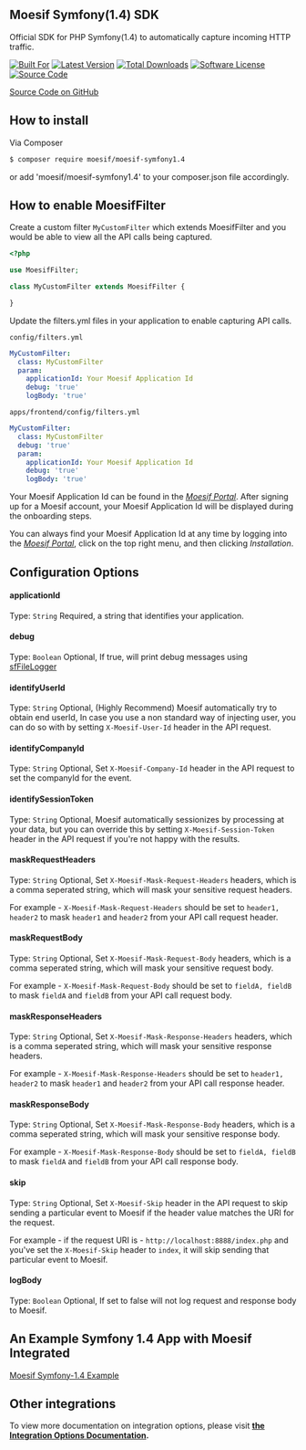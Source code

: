 ## Moesif Symfony(1.4) SDK

Official SDK for PHP Symfony(1.4) to automatically capture incoming HTTP traffic.

[![Built For][ico-built-for]][link-built-for]
[![Latest Version][ico-version]][link-package]
[![Total Downloads][ico-downloads]][link-downloads]
[![Software License][ico-license]][link-license]
[![Source Code][ico-source]][link-source]

[Source Code on GitHub](https://github.com/Moesif/moesif-symfony1.4)

## How to install

Via Composer

```bash
$ composer require moesif/moesif-symfony1.4
```
or add 'moesif/moesif-symfony1.4' to your composer.json file accordingly.

## How to enable MoesifFilter

Create a custom filter `MyCustomFilter` which extends MoesifFilter and you would be able to view all the API calls being captured.

```php
<?php

use MoesifFilter;

class MyCustomFilter extends MoesifFilter {

}
```


Update the filters.yml files in your application to enable capturing API calls.

`config/filters.yml`

```yaml
MyCustomFilter:  
  class: MyCustomFilter
  param:
    applicationId: Your Moesif Application Id
    debug: 'true'
    logBody: 'true'
```

`apps/frontend/config/filters.yml`

```yaml
MyCustomFilter:  
  class: MyCustomFilter
  debug: 'true'
  param:
    applicationId: Your Moesif Application Id
    debug: 'true'
    logBody: 'true'
```

Your Moesif Application Id can be found in the [_Moesif Portal_](https://www.moesif.com/).
After signing up for a Moesif account, your Moesif Application Id will be displayed during the onboarding steps. 

You can always find your Moesif Application Id at any time by logging 
into the [_Moesif Portal_](https://www.moesif.com/), click on the top right menu,
and then clicking _Installation_.

## Configuration Options

#### applicationId
Type: `String`
Required, a string that identifies your application.

#### debug
Type: `Boolean`
Optional, If true, will print debug messages using [sfFileLogger](http://www.symfony-project.org/api/1_4/sfFileLogger.html)

#### identifyUserId
Type: `String`
Optional, (Highly Recommend) Moesif automatically try to obtain end userId, In case you use a non standard way of injecting user, you can do so with by setting `X-Moesif-User-Id` header in the API request.

#### identifyCompanyId
Type: `String`
Optional, Set `X-Moesif-Company-Id` header in the API request to set the companyId for the event.

#### identifySessionToken
Type: `String`
Optional, Moesif automatically sessionizes by processing at your data, but you can override this by setting `X-Moesif-Session-Token` header in the API request if you're not happy with the results.

#### maskRequestHeaders
Type: `String`
Optional, Set `X-Moesif-Mask-Request-Headers` headers, which is a comma seperated string, which will mask your sensitive request headers.

For example - `X-Moesif-Mask-Request-Headers` should be set to `header1, header2` to mask `header1` and `header2` from your API call request header.

#### maskRequestBody
Type: `String`
Optional, Set `X-Moesif-Mask-Request-Body` headers, which is a comma seperated string, which will mask your sensitive request body.

For example - `X-Moesif-Mask-Request-Body` should be set to `fieldA, fieldB` to mask `fieldA` and `fieldB` from your API call request body.

#### maskResponseHeaders
Type: `String`
Optional, Set `X-Moesif-Mask-Response-Headers` headers, which is a comma seperated string, which will mask your sensitive response headers.

For example - `X-Moesif-Mask-Response-Headers` should be set to `header1, header2` to mask `header1` and `header2` from your API call response header.

#### maskResponseBody
Type: `String`
Optional, Set `X-Moesif-Mask-Response-Body` headers, which is a comma seperated string, which will mask your sensitive response body.

For example - `X-Moesif-Mask-Response-Body` should be set to `fieldA, fieldB` to mask `fieldA` and `fieldB` from your API call response body.

#### skip
Type: `String`
Optional, Set `X-Moesif-Skip` header in the API request to skip sending a particular event to Moesif if the header value matches the URI for the request.

For example - if the request URI is - `http://localhost:8888/index.php` and you've set the `X-Moesif-Skip` header to `index`, it will skip sending that particular event to Moesif.

#### logBody
Type: `Boolean`
Optional, If set to false will not log request and response body to Moesif.

## An Example Symfony 1.4 App with Moesif Integrated

[Moesif Symfony-1.4 Example](https://github.com/Moesif/moesif-symfony1.4-example)

## Other integrations

To view more documentation on integration options, please visit __[the Integration Options Documentation](https://www.moesif.com/docs/getting-started/integration-options/).__

[ico-built-for]: https://img.shields.io/badge/built%20for-symfony1.4-blue.svg
[ico-version]: https://img.shields.io/packagist/v/moesif/moesif-symfony1.4.svg
[ico-downloads]: https://img.shields.io/packagist/dt/moesif/moesif-symfony1.4.svg
[ico-license]: https://img.shields.io/badge/License-Apache%202.0-green.svg
[ico-source]: https://img.shields.io/github/last-commit/moesif/moesif-symfony1.4.svg?style=social

[link-built-for]: https://symfony.com/legacy
[link-package]: https://packagist.org/packages/moesif/moesif-symfony1.4
[link-downloads]: https://packagist.org/packages/moesif/moesif-symfony1.4
[link-license]: https://raw.githubusercontent.com/Moesif/moesif-symfony1.4/master/LICENSE
[link-source]: https://github.com/Moesif/moesif-symfony1.4
